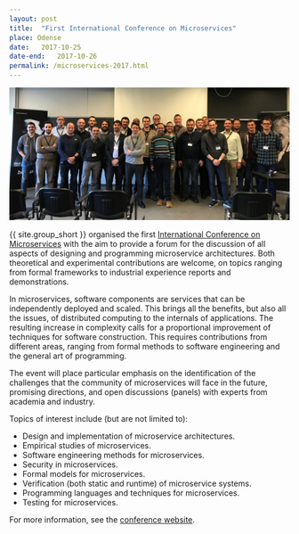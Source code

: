 ```yaml
---
layout: post
title:  "First International Conference on Microservices"
place: Odense
date:   2017-10-25
date-end:   2017-10-26
permalink: /microservices-2017.html
---
```

<img class="img-fluid mx-auto d-block" src="/images/posts/microservices-2017-group.jpg">

{{ site.group_short }} organised the first [International Conference on Microservices](http://conf-micro.services/) with the aim to provide a forum for the discussion of all aspects of designing and programming microservice architectures. Both theoretical and experimental contributions are welcome, on topics ranging from formal frameworks to industrial experience reports and demonstrations.

<!--more-->

In microservices, software components are services that can be independently deployed and scaled. This brings all the benefits, but also all the issues, of distributed computing to the internals of applications. The resulting increase in complexity calls for a proportional improvement of techniques for software construction. This requires contributions from different areas, ranging from formal methods to software engineering and the general art of programming.

The event will place particular emphasis on the identification of the challenges that the community of microservices will face in the future, promising directions, and open discussions (panels) with experts from academia and industry.

Topics of interest include (but are not limited to):

* Design and implementation of microservice architectures.
* Empirical studies of microservices.
* Software engineering methods for microservices.
* Security in microservices.
* Formal models for microservices.
* Verification (both static and runtime) of microservice systems.
* Programming languages and techniques for microservices.
* Testing for microservices.

For more information, see the [conference website](http://conf-micro.services/).